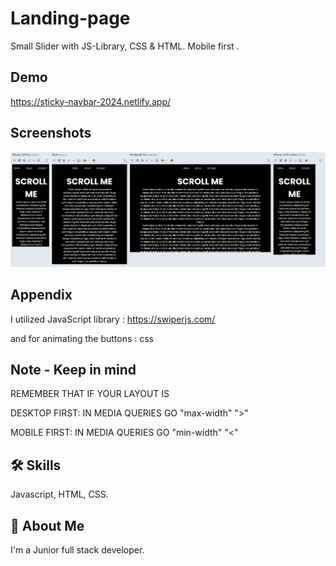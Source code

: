 # Landing-page

Small Slider with JS-Library, CSS & HTML.
Mobile first .

## Demo
https://sticky-navbar-2024.netlify.app/

## Screenshots
![App Screenshot](screemshot/SCR-20240327-crwy.png )



## Appendix

I utilized JavaScript library : https://swiperjs.com/

and for animating the buttons : css


## Note - Keep in mind
REMEMBER THAT IF YOUR LAYOUT IS 

DESKTOP FIRST: IN MEDIA QUERIES GO "max-width" ">"

MOBILE FIRST: IN MEDIA QUERIES GO "min-width"  "<"



## 🛠 Skills
Javascript, HTML, CSS.


## 🚀 About Me
I'm a Junior full stack developer.
